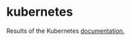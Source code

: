 # kubernetes
Results of the Kubernetes [documentation.](https://kubernetes.io/docs/tasks/run-application/run-stateless-application-deployment/)
